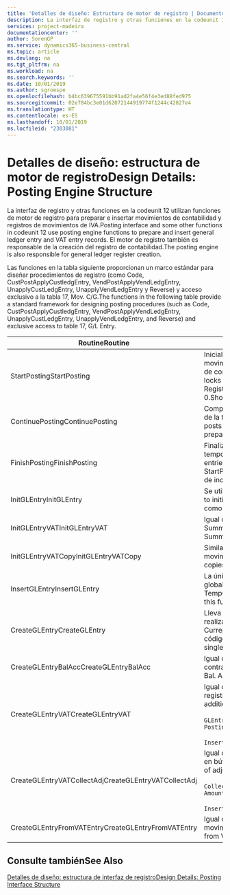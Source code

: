 ```yaml
---
title: 'Detalles de diseño: Estructura de motor de registro | Documentos de Microsoft'
description: La interfaz de registro y otras funciones en la codeunit 12 utilizan funciones de motor de registro para preparar e insertar movimientos de contabilidad y registros de movimientos de IVA. El motor de registro también es responsable de la creación del registro de contabilidad.
services: project-madeira
documentationcenter: ''
author: SorenGP
ms.service: dynamics365-business-central
ms.topic: article
ms.devlang: na
ms.tgt_pltfrm: na
ms.workload: na
ms.search.keywords: ''
ms.date: 10/01/2019
ms.author: sgroespe
ms.openlocfilehash: b4bc639675591bb91ad2fa4e56f4e3ed88fed975
ms.sourcegitcommit: 02e704bc3e01d62072144919774f1244c42827e4
ms.translationtype: HT
ms.contentlocale: es-ES
ms.lasthandoff: 10/01/2019
ms.locfileid: "2303081"
---
```

# <a name="design-details-posting-engine-structure"></a><span data-ttu-id="0d0be-104">Detalles de diseño: estructura de motor de registro</span><span class="sxs-lookup"><span data-stu-id="0d0be-104">Design Details: Posting Engine Structure</span></span>
<span data-ttu-id="0d0be-105">La interfaz de registro y otras funciones en la codeunit 12 utilizan funciones de motor de registro para preparar e insertar movimientos de contabilidad y registros de movimientos de IVA.</span><span class="sxs-lookup"><span data-stu-id="0d0be-105">Posting interface and some other functions in codeunit 12 use posting engine functions to prepare and insert general ledger entry and VAT entry records.</span></span> <span data-ttu-id="0d0be-106">El motor de registro también es responsable de la creación del registro de contabilidad.</span><span class="sxs-lookup"><span data-stu-id="0d0be-106">The posting engine is also responsible for general ledger register creation.</span></span>  
  
 <span data-ttu-id="0d0be-107">Las funciones en la tabla siguiente proporcionan un marco estándar para diseñar procedimientos de registro (como Code, CustPostApplyCustledgEntry, VendPostApplyVendLedgEntry, UnapplyCustLedgEntry, UnapplyVendLedgEntry y Reverse) y acceso exclusivo a la tabla 17, Mov. C/G.</span><span class="sxs-lookup"><span data-stu-id="0d0be-107">The functions in the following table provide a standard framework for designing posting procedures (such as Code, CustPostApplyCustledgEntry, VendPostApplyVendLedgEntry, UnapplyCustLedgEntry, UnapplyVendLedgEntry, and Reverse) and exclusive access to table 17, G/L Entry.</span></span>  
  
|<span data-ttu-id="0d0be-108">Routine</span><span class="sxs-lookup"><span data-stu-id="0d0be-108">Routine</span></span>|<span data-ttu-id="0d0be-109">Description</span><span class="sxs-lookup"><span data-stu-id="0d0be-109">Description</span></span>|  
|-------------|---------------------------------------|  
|<span data-ttu-id="0d0be-110">StartPosting</span><span class="sxs-lookup"><span data-stu-id="0d0be-110">StartPosting</span></span>|<span data-ttu-id="0d0be-111">Inicializa el búfer de registro TempGLEntryBuf, bloquea las tablas de movimientos de contabilidad y de IVA e inicializa el periodo contable, el registro de contabilidad y el tipo de cambio.</span><span class="sxs-lookup"><span data-stu-id="0d0be-111">Initializes posting buffer TempGLEntryBuf, locks G/L Entry and VAT Entry tables, and initializes Accounting Period, G/L Register, and Exchange Rate.</span></span> <span data-ttu-id="0d0be-112">Si se le llama solo una vez, NextEntryNo es 0.</span><span class="sxs-lookup"><span data-stu-id="0d0be-112">Should be called only once, then NextEntryNo is 0.</span></span>|  
|<span data-ttu-id="0d0be-113">ContinuePosting</span><span class="sxs-lookup"><span data-stu-id="0d0be-113">ContinuePosting</span></span>|<span data-ttu-id="0d0be-114">Comprueba y registra el IVA no realizado para el incremento NextTransactionNo de la transacción anterior y prepara el registro de la línea siguiente.</span><span class="sxs-lookup"><span data-stu-id="0d0be-114">Checks and posts unrealized VAT for previous transaction increment NextTransactionNo and prepares post of next line.</span></span>|  
|<span data-ttu-id="0d0be-115">FinishPosting</span><span class="sxs-lookup"><span data-stu-id="0d0be-115">FinishPosting</span></span>|<span data-ttu-id="0d0be-116">Finaliza el registro insertando los movimientos de contabilidad desde el búfer temporal a la tabla de la base de datos.</span><span class="sxs-lookup"><span data-stu-id="0d0be-116">Completes posting by inserting G/L entries from temporary buffer into database table.</span></span> <span data-ttu-id="0d0be-117">Se utiliza siempre con StartPosting.</span><span class="sxs-lookup"><span data-stu-id="0d0be-117">Always used together with StartPosting.</span></span> <span data-ttu-id="0d0be-118">Comprueba la presencia de inconsistencias.</span><span class="sxs-lookup"><span data-stu-id="0d0be-118">Checks for inconsistencies.</span></span>|  
|<span data-ttu-id="0d0be-119">InitGLEntry</span><span class="sxs-lookup"><span data-stu-id="0d0be-119">InitGLEntry</span></span>|<span data-ttu-id="0d0be-120">Se utiliza para inicializar un nuevo movimiento de contabilidad para la línea</span><span class="sxs-lookup"><span data-stu-id="0d0be-120">Used to initialize new G/L entry for Gen.</span></span> <span data-ttu-id="0d0be-121">de diario general.</span><span class="sxs-lookup"><span data-stu-id="0d0be-121">Jnl Line.</span></span> <span data-ttu-id="0d0be-122">Devuelve GLEntry como parámetro.</span><span class="sxs-lookup"><span data-stu-id="0d0be-122">Returns GLEntry as parameter.</span></span>|  
|<span data-ttu-id="0d0be-123">InitGLEntryVAT</span><span class="sxs-lookup"><span data-stu-id="0d0be-123">InitGLEntryVAT</span></span>|<span data-ttu-id="0d0be-124">Igual que InitGLEntry, pero también asigna Cta. contrapartida y SummarizeVAT.</span><span class="sxs-lookup"><span data-stu-id="0d0be-124">Same as InitGLEntry, but also assigns Bal. Account No. and SummarizeVAT.</span></span>|  
|<span data-ttu-id="0d0be-125">InitGLEntryVATCopy</span><span class="sxs-lookup"><span data-stu-id="0d0be-125">InitGLEntryVATCopy</span></span>|<span data-ttu-id="0d0be-126">Similar a InitGLEntryVAT, pero también copia datos de grupos de registro desde movimientos de IVA antes de SummarizeVAT.</span><span class="sxs-lookup"><span data-stu-id="0d0be-126">Similar to InitGLEntryVAT, but also copies posting groups data from VAT Entry before SummarizeVAT.</span></span>|  
|<span data-ttu-id="0d0be-127">InsertGLEntry</span><span class="sxs-lookup"><span data-stu-id="0d0be-127">InsertGLEntry</span></span>|<span data-ttu-id="0d0be-128">La única función que inserta el movimiento de contabilidad general en la tabla global TempGLEntryBuf.</span><span class="sxs-lookup"><span data-stu-id="0d0be-128">The only function that inserts G/L entry into global TempGLEntryBuf table.</span></span> <span data-ttu-id="0d0be-129">Utilice siempre esta función para insertar.</span><span class="sxs-lookup"><span data-stu-id="0d0be-129">Always use this function for insert.</span></span>|  
|<span data-ttu-id="0d0be-130">CreateGLEntry</span><span class="sxs-lookup"><span data-stu-id="0d0be-130">CreateGLEntry</span></span>|<span data-ttu-id="0d0be-131">Lleva a cabo una acción InitGLEntry, asigna un importe adicional de divisa y realiza una acción InsertGLEntry.</span><span class="sxs-lookup"><span data-stu-id="0d0be-131">Performs an InitGLEntry, assigns Additional Currency Amount, and then performs InsertGLEntry.</span></span> <span data-ttu-id="0d0be-132">Reemplaza varias líneas de código con una sola llamada a función.</span><span class="sxs-lookup"><span data-stu-id="0d0be-132">Replaces several lines of code with a single function call.</span></span>|  
|<span data-ttu-id="0d0be-133">CreateGLEntryBalAcc</span><span class="sxs-lookup"><span data-stu-id="0d0be-133">CreateGLEntryBalAcc</span></span>|<span data-ttu-id="0d0be-134">Igual que CreateGLEntry, pero también asigna Tipo contrapartida y Cta. contrapartida.</span><span class="sxs-lookup"><span data-stu-id="0d0be-134">Same as CreateGLEntry, but also assigns Bal. Account Type and Bal. Account No.</span></span>|  
|<span data-ttu-id="0d0be-135">CreateGLEntryVAT</span><span class="sxs-lookup"><span data-stu-id="0d0be-135">CreateGLEntryVAT</span></span>|<span data-ttu-id="0d0be-136">Igual que CreateGLEntry, pero con procesamiento adicional para grupos de registro y guardado en búfer temporal de IVA:</span><span class="sxs-lookup"><span data-stu-id="0d0be-136">Same as CreateGLEntry, but with additional processing for posting groups and saving to temporary VAT buffer:</span></span><br /><br /> `GLEntry.CopyPostingGroupsFromDtldCVBuf(DtldCVLedgEntryBuf,GenJnlLine."Gen. Posting Type");`<br /><br /> `InsertVATEntriesFromTemp(DtldCVLedgEntryBuf,GLEntry);`|  
|<span data-ttu-id="0d0be-137">CreateGLEntryVATCollectAdj</span><span class="sxs-lookup"><span data-stu-id="0d0be-137">CreateGLEntryVATCollectAdj</span></span>|<span data-ttu-id="0d0be-138">Igual que CreateGLEntry, pero con recopilación adicional de ajustes y guardado en búfer temporal de IVA:</span><span class="sxs-lookup"><span data-stu-id="0d0be-138">Same as CreateGLEntry, but with additional collection of adjustments and saving to temporary VAT buffer:</span></span><br /><br /> `CollectAdjustment(AdjAmount,GLEntry.Amount,GLEntry."Additional-Currency Amount",OriginalDateSet);`<br /><br /> `InsertVATEntriesFromTemp(DtldCVLedgEntryBuf,GLEntry);`|  
|<span data-ttu-id="0d0be-139">CreateGLEntryFromVATEntry</span><span class="sxs-lookup"><span data-stu-id="0d0be-139">CreateGLEntryFromVATEntry</span></span>|<span data-ttu-id="0d0be-140">Igual que CreateGLEntry, pero también copia grupos de registro desde movimientos de IVA.</span><span class="sxs-lookup"><span data-stu-id="0d0be-140">Same as CreateGLEntry, but also copies posting groups from VAT entry.</span></span>|  
  
## <a name="see-also"></a><span data-ttu-id="0d0be-141">Consulte también</span><span class="sxs-lookup"><span data-stu-id="0d0be-141">See Also</span></span>  
 [<span data-ttu-id="0d0be-142">Detalles de diseño: estructura de interfaz de registro</span><span class="sxs-lookup"><span data-stu-id="0d0be-142">Design Details: Posting Interface Structure</span></span>](design-details-posting-interface-structure.md)